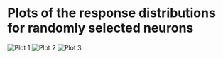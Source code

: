 # Plots of the response distributions for randomly selected neurons

![Plot 1](images/neuron_0_histogram_with_caption)
![Plot 2](images/neuron_3596_histogram_with_caption)
![Plot 3](images/neuron_7034_histogram_with_caption)

